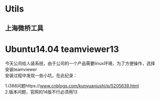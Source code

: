 # Utils
上海微桥工具
---
# Ubuntu14.04 teamviewer13
今天公司给人装系统，由于公司的一个产品需要linux环境，为了方便操作，选择安装teamviewer<br>
安装过程中发现一些小坑，在此纪录：

1.i386问题https://www.cnblogs.com/kunyuanjushi/p/5205639.html<br>
2.版本问题，官网的14版不行必须用13
